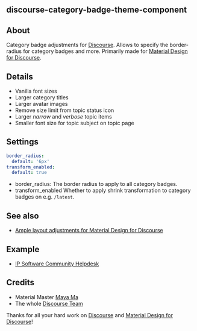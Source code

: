 ## discourse-category-badge-theme-component

## About
Category badge adjustments for [Discourse].
Allows to specify the border-radius for category badges and more.
Primarily made for [Material Design for Discourse].

## Details
- Vanilla font sizes
- Larger category titles
- Larger avatar images
- Remove size limit from topic status icon
- Larger _narrow_ and _verbose_ topic items
- Smaller font size for topic subject on topic page

## Settings
```yaml
border_radius:
  default: '6px'
transform_enabled:
  default: true
```
- border_radius:
  The border radius to apply to all category badges.
- transform_enabled
  Whether to apply shrink transformation to category badges on e.g. `/latest`.

## See also
- [Ample layout adjustments for Material Design for Discourse]

## Example
- [IP Software Community Helpdesk]

## Credits
- Material Master [Maya Ma]
- The whole [Discourse Team]

Thanks for all your hard work on [Discourse] and [Material Design for Discourse]!

[Discourse]: https://discourse.org
[Material Design for Discourse]: https://github.com/Daemonite/discourse-material-theme
[Maya Ma]: https://github.com/sesemaya
[Discourse Team]: https://www.discourse.org/team
[IP Software Community Helpdesk]: https://meta.ip-tools.org/

[Ample layout adjustments for Material Design for Discourse]: https://github.com/ip-tools/discourse-material-theme-ample
